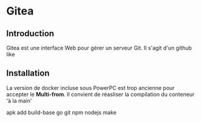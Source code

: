 # Gitea

## Introduction

Gitea est une interface Web pour gérer un serveur Git. Il s'agit d'un github like

## Installation

La version de docker incluse sous PowerPC est trop ancienne pour accepter le **Multi-from**. Il convient de réasliser la compilation du conteneur 'à la main'



apk add build-base go git npm nodejs
make
